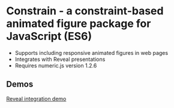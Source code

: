 # Constrain - a constraint-based animated figure package for JavaScript (ES6)

- Supports including responsive animated figures in web pages
- Integrates with Reveal presentations
- Requires numeric.js version 1.2.6

## Demos

[Reveal integration demo](reveal-demo.html)
